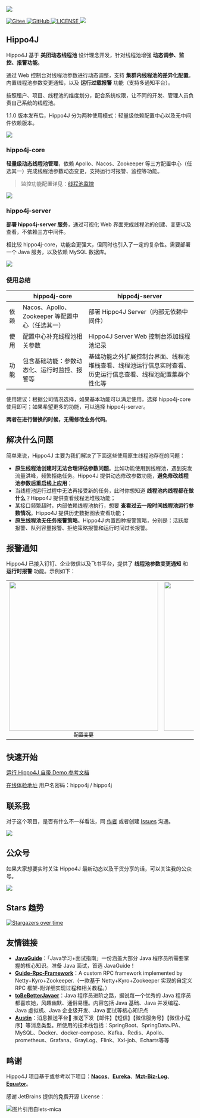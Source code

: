 ![](https://images-machen.oss-cn-beijing.aliyuncs.com/hippo4j-logo-logoly.png)

<p>
  <a href="https://gitee.com/longtai-cn/hippo4j" target="_blank">
    <img alt="Gitee" src="https://gitee.com/longtai-cn/hippo4j/badge/star.svg?theme=gvp">
  </a>
  <a href="https://github.com/longtai-cn/hippo4j" target="_blank">
    <img alt="GitHub" src="https://img.shields.io/github/stars/longtai-cn/hippo4j?label=Stars&style=flat-square&logo=GitHub">
  </a>
  <a href="https://github.com/longtai-cn/hippo4j/blob/develop/LICENSE">
    <img src="https://img.shields.io/github/license/longtai-cn/hippo4j?color=42b883&style=flat-square" alt="LICENSE">
  </a>
  <a title="Hits" target="_blank" href="https://github.com/longtai-cn/hippo4j">
    <img src="https://hits.b3log.org/acmenlt/dynamic-threadpool.svg">
  </a>
</p>

## Hippo4J

Hippo4J 基于 **美团动态线程池** 设计理念开发，针对线程池增强 **动态调参、监控、报警功能**。

通过 Web 控制台对线程池参数进行动态调整，支持 **集群内线程池的差异化配置**。内置线程池参数变更通知，以及 **运行过载报警** 功能（支持多通知平台）。

按照租户、项目、线程池的维度划分，配合系统权限，让不同的开发、管理人员负责自己系统的线程池。

1.1.0 版本发布后，Hippo4J 分为两种使用模式：轻量级依赖配置中心以及无中间件依赖版本。

![](https://images-machen.oss-cn-beijing.aliyuncs.com/image-20220319154626314.png)

### hippo4j-core

**轻量级动态线程池管理**，依赖 Apollo、Nacos、Zookeeper 等三方配置中心（任选其一）完成线程池参数动态变更，支持运行时报警、监控等功能。

> 监控功能配置详见：[线程池监控](https://hippo4j.cn/pages/2f67ll)

![](https://images-machen.oss-cn-beijing.aliyuncs.com/image-202203271737049821.png)

### hippo4j-server

**部署 hippo4j-server 服务**，通过可视化 Web 界面完成线程池的创建、变更以及查看，不依赖三方中间件。

相比较 hippo4j-core，功能会更强大，但同时也引入了一定的复杂性。需要部署一个 Java 服务，以及依赖 MySQL 数据库。

![](https://images-machen.oss-cn-beijing.aliyuncs.com/1644032018254-min.gif)

### 使用总结

|      | hippo4j-core                                 | hippo4j-server                                              |
| ---- | ---------------------------------------------------- | ------------------------------------------------------------ |
| 依赖 | Nacos、Apollo、Zookeeper 等配置中心（任选其一） | 部署 Hippo4J Server（内部无依赖中间件） |
| 使用 | 配置中心补充线程池相关参数                 | Hippo4J Server Web 控制台添加线程池记录                                                         |
| 功能 | 包含基础功能：参数动态化、运行时监控、报警等         | 基础功能之外扩展控制台界面、线程池堆栈查看、线程池运行信息实时查看、历史运行信息查看、线程池配置集群个性化等 |

使用建议：根据公司情况选择，如果基本功能可以满足使用，选择 hippo4j-core 使用即可；如果希望更多的功能，可以选择 hippo4j-server。

**两者在进行替换的时候，无需修改业务代码**。

## 解决什么问题

简单来说，Hippo4J 主要为我们解决了下面这些使用原生线程池存在的问题：

- **原生线程池创建时无法合理评估参数问题**。比如功能使用到线程池，遇到突发流量洪峰，频繁拒绝任务。Hippo4J 提供动态修改参数功能，**避免修改线程池参数后重启线上应用**；
- 当线程池运行过程中无法再接受新的任务，此时你想知道 **线程池内线程都在做什么**？Hippo4J 提供查看线程池堆栈功能；
- 某接口频繁超时，内部依赖线程池执行，想要 **查看过去一段时间线程池运行参数情况**。Hippo4J 提供历史数据图表查看功能；
- **原生线程池无任务报警策略**。Hippo4J 内置四种报警策略，分别是：活跃度报警、队列容量报警、拒绝策略报警和运行时间过长报警。

## 报警通知

Hippo4J 已接入钉钉、企业微信以及飞书平台，提供了 **线程池参数变更通知** 和 **运行时报警** 功能。示例如下：

<table>
  <tr>
    <td align="center" style="width: 400px;">
      <a href="https://github.com/longtai-cn">
        <img src="https://images-machen.oss-cn-beijing.aliyuncs.com/image-20211203213443242.png" style="width: 400px;"><br>
        <sub>配置变更</sub>
      </a><br>
    </td>
    <td align="center" style="width: 400px;">
      <a href="https://github.com/longtai-cn">
        <img src="https://images-machen.oss-cn-beijing.aliyuncs.com/image-20211203213512019.png" style="width: 400px;"><br>
        <sub>报警通知</sub>
      </a><br>
    </td>
  </tr>
</table>

## 快速开始

[运行 Hippo4J 自带 Demo 参考文档](https://hippo4j.cn/pages/793dcb/)

[在线体验地址](http://console.hippo4j.cn/index.html) 用户名密码：hippo4j / hippo4j

## 联系我

对于这个项目，是否有什么不一样看法，同 [作者](https://hippo4j.cn/pages/dd137d/) 或者创建 [Issues](https://github.com/longtai-cn/hippo4j/issues) 沟通。

![](https://images-machen.oss-cn-beijing.aliyuncs.com/64E583A0-B1DD-49A3-9AEC-8D246E9D5C12-mini.png)

## 公众号

如果大家想要实时关注 Hippo4J 最新动态以及干货分享的话，可以关注我的公众号。

![](https://images-machen.oss-cn-beijing.aliyuncs.com/43_65f6020ed111b6bb3808ec338576bd6b.png)

## Stars 趋势

[![Stargazers over time](https://starchart.cc/longtai-cn/hippo4j.svg)](https://starchart.cc/longtai-cn/hippo4j)

## 友情链接

- [**JavaGuide**](https://github.com/Snailclimb/JavaGuide)：「Java学习+面试指南」一份涵盖大部分 Java 程序员所需要掌握的核心知识。准备 Java 面试，首选 JavaGuide！
- [**Guide-Rpc-Framework**](https://github.com/Snailclimb/guide-rpc-framework)：A custom RPC framework implemented by Netty+Kyro+Zookeeper.（一款基于 Netty+Kyro+Zookeeper 实现的自定义 RPC 框架-附详细实现过程和相关教程。）
- [**toBeBetterJavaer**](https://github.com/itwanger/toBeBetterJavaer)：Java 程序员进阶之路，据说每一个优秀的 Java 程序员都喜欢她，风趣幽默、通俗易懂。内容包括 Java 基础、Java 并发编程、Java 虚拟机、Java 企业级开发、Java 面试等核心知识点
- [**Austin**](https://github.com/ZhongFuCheng3y/austin)：消息推送平台📝 推送下发【邮件】【短信】【微信服务号】【微信小程序】等消息类型。所使用的技术栈包括：SpringBoot、SpringDataJPA、MySQL、Docker、docker-compose、Kafka、Redis、Apollo、prometheus、Grafana、GrayLog、Flink、Xxl-job、Echarts等等

## 鸣谢

Hippo4J 项目基于或参考以下项目：[**Nacos**](https://github.com/alibaba/nacos)、[**Eureka**](https://github.com/Netflix/Eureka)、[**Mzt-Biz-Log**](https://github.com/mouzt/mzt-biz-log)、[**Equator**](https://github.com/dadiyang/equator)。

感谢 JetBrains 提供的免费开源 License：

<p>
    <img src="https://images.gitee.com/uploads/images/2020/0406/220236_f5275c90_5531506.png" alt="图片引用自lets-mica" style="float:left;">
</p>
